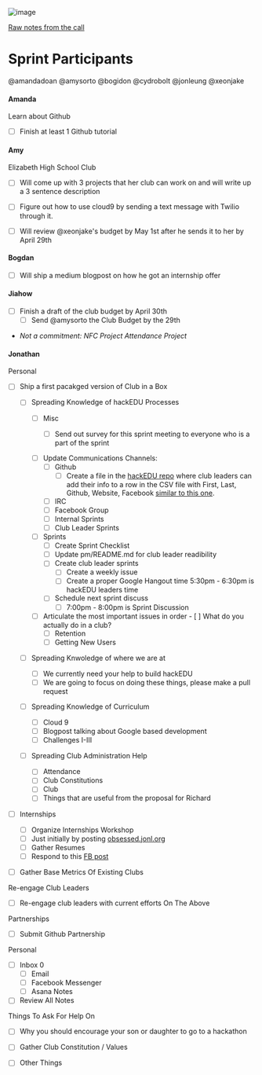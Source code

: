 ![image](http://i.imgur.com/WrhtkU0.jpg)

[Raw notes from the call](notes/sprint_002_04_27_15_notes.txt)

# Sprint Participants

@amandadoan @amysorto @bogidon @cydrobolt @jonleung @xeonjake 

#### Amanda

Learn about Github

- [ ] Finish at least 1 Github tutorial

#### Amy

Elizabeth High School Club

- [ ] Will come up with 3 projects that her club can work on and will write up a 3 sentence description
- [ ] Figure out how to use cloud9 by sending a text message with Twilio through it.
- [ ] Will review @xeonjake's budget by May 1st after he sends it to her by April 29th


#### Bogdan

- [ ] Will ship a medium blogpost on how he got an internship offer

#### Jiahow

- [ ] Finish a draft of the club budget by April 30th
	- [ ] Send @amysorto the Club Budget by the 29th
- *Not a commitment: NFC Project Attendance Project*

#### Jonathan

Personal

- [ ] Ship a first pacakged version of Club in a Box

	- [ ] Spreading Knowledge of hackEDU Processes

		- [ ] Misc
			- [ ] Send out survey for this sprint meeting to everyone who is a part of the sprint
			

		- [ ] Update Communications Channels:
			- [ ] Github
				- [ ] Create a file in the [hackEDU repo](http://github.com/hackedu/hackedu) where club leaders can add their info to a row in the CSV file with First, Last, Github, Website, Facebook [similar to this one](https://github.com/hshackers/docs/blob/master/members.csv).
			- [ ] IRC
			- [ ] Facebook Group
			- [ ] Internal Sprints
			- [ ] Club Leader Sprints
		
		- [ ] Sprints
			- [ ] Create Sprint Checklist
			- [ ] Update pm/README.md for club leader readibility
			- [ ] Create club leader sprints
				- [ ] Create a weekly issue
				- [ ] Create a proper Google Hangout time 5:30pm - 6:30pm is hackEDU leaders time
			- [ ] Schedule next sprint discuss
				- [ ] 7:00pm - 8:00pm is Sprint Discussion
		
		- [ ] Articulate the most important issues in order			- [ ] What do you actually do in a club?
			- [ ] Retention
			- [ ] Getting New Users
	- [ ] Spreading Knwoledge of where we are at
		- [ ] We currently need your help to build hackEDU
		- [ ] We are going to focus on doing these things, please make a pull request
	
	- [ ] Spreading Knowledge of Curriculum
		- [ ] Cloud 9
		- [ ] Blogpost talking about Google based development
		- [ ] Challenges I-III

	- [ ] Spreading Club Administration Help
		- [ ] Attendance
		- [ ] Club Constitutions
		- [ ] Club
		- [ ] Things that are useful from the proposal for Richard

- [ ] Internships
	- [ ] Organize Internships Workshop
	- [ ] Just initially by posting [obsessed.jonl.org](http://obsessed.jonl.org)
	- [ ] Gather Resumes
	- [ ] Respond to this [FB post](https://www.facebook.com/groups/1501083703514499/permalink/1577049445917924/)

- [ ] Gather Base Metrics Of Existing Clubs

Re-engage Club Leaders
- [ ] Re-engage club leaders with current efforts On The Above

Partnerships
- [ ] Submit Github Partnership 

Personal
- [ ] Inbox 0
	- [ ] Email
	- [ ] Facebook Messenger
	- [ ] Asana
Notes
- [ ] Review All Notes

Things To Ask For Help On
- [ ] Why you should encourage your son or daughter to go to a hackathon
- [ ] Gather Club Constitution / Values
- [ ] Other Things



